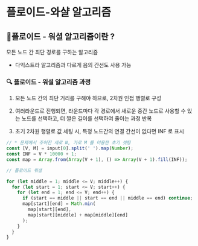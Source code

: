 # 플로이드-와샬 알고리즘

## 🧐플로이드 - 워셜 알고리즘이란 ?

모든 노드 간 최단 경로를 구하는 알고리즘

- 다익스트라 알고리즘과 다르게 음의 간선도 사용 가능

### 🔍 플로이드 - 워셜 알고리즘 과정

1. 모든 노드 간의 최단 거리를 구해야 하므로, 2차원 인접 행렬로 구성

2. 여러라운드로 진행되면, 라운드마다 각 경로에서 새로운 중간 노드로 사용할 수 있는 노드를 선택하고, 더 짤은 길이를 선택하여 줄이는 과정 반복

3. 초기 2차원 행렬로 값 세팅 시, 특정 노드간의 연결 간선이 없다면 INF 로 표시

```javascript
// * 문제에서 주어진 세로 N, 가로 M 를 이용한 초기 셋팅
const [V, M] = input[0].split(' ').map(Number);
const INF = V * 10000 + 1;
const map = Array.from(Array(V + 1), () => Array(V + 1).fill(INF));

// 플로이드 워셜

for (let middle = 1; middle <= V; middle++) {
  for (let start = 1; start <= V; start++) {
    for (let end = 1; end <= V; end++) {
      if (start == middle || start == end || middle == end) continue;
      map[start][end] = Math.min(
        map[start][end],
        map[start][middle] + map[middle][end]
      );
    }
  }
}
```
